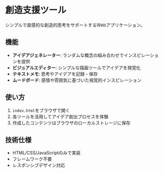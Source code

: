 # 創造支援ツール

シンプルで直感的な創造的思考をサポートするWebアプリケーション。

## 機能

- **アイデアジェネレーター**: ランダムな概念の組み合わせでインスピレーションを提供
- **ビジュアルエディター**: シンプルな描画ツールでアイデアを視覚化
- **テキストメモ**: 思考やアイデアを記録・保存
- **ムードボード**: 感情や雰囲気に基づいた視覚的インスピレーション

## 使い方

1. `index.html`をブラウザで開く
2. 各ツールを活用してアイデア創出プロセスを体験
3. 作成したコンテンツはブラウザのローカルストレージに保存

## 技術仕様

- HTML/CSS/JavaScriptのみで実装
- フレームワーク不要
- レスポンシブデザイン対応
